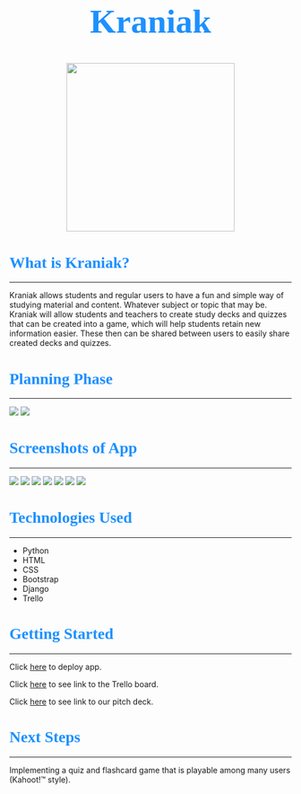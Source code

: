 # <center><span style="font-size: 60px; font-family:Papyrus; color:dodgerblue; ">Kraniak </span></center>
# <center><img src="https://i.imgur.com/cx1gPJI.png"  width="300" height="300"></center>

# <span style="font-family:Papyrus; color:dodgerblue">What is Kraniak?</span>
---

Kraniak allows students and regular users to have a fun and simple way of studying material and content. Whatever subject or topic that may be.
Kraniak will allow students and teachers to create study decks and
quizzes that can be created into a game, which will help students retain new information easier.
These then can be shared between users to easily share created decks and quizzes.
# <span style="font-family:Papyrus; color:dodgerblue">Planning Phase</span>
---
![](https://i.imgur.com/EAVnydq.png)
![](https://i.imgur.com/qYYjyng.png)
# <span style="font-family:Papyrus; color:dodgerblue">Screenshots of App</span>
---
![](https://i.imgur.com/yXRQXAv.png)
![](https://i.imgur.com/4HAV864.png)
![](https://i.imgur.com/JZHJdtI.png)
![](https://i.imgur.com/OlSWIEs.png)
![](https://i.imgur.com/W9y4bFa.png)
![](https://i.imgur.com/s5aWa8P.png)
![](https://i.imgur.com/cnXBOFY.png)
# <span style="font-family:Papyrus; color:dodgerblue">Technologies Used</span>
---
* Python
* HTML
* CSS
* Bootstrap
* Django
*  Trello
# <span style="font-family:Papyrus; color:dodgerblue">Getting Started</span>
---
Click [here](https://kraniak.herokuapp.com/about/) to deploy app.

Click [here](https://trello.com/b/VqlzSJ7S/kraniak) to see link to the Trello board.

Click [here](https://docs.google.com/presentation/d/17ef0bSrdCr4Ue36bs3JUHPKYBwkrDqLVJN4DZVQEXSw/edit#slide=id.p) to see link to our pitch deck.
# <span style="font-family:Papyrus; color:dodgerblue">Next Steps</span>
---
Implementing a quiz and flashcard game that is playable among many users (Kahoot!&trade; style).

